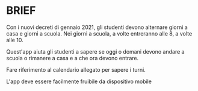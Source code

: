 # BRIEF

Con i nuovi decreti di gennaio 2021, gli studenti devono alternare giorni a casa e giorni a scuola. Nei giorni a scuola, a volte entreranno alle 8, a volte alle 10.

Quest'app aiuta gli studenti a sapere se oggi o domani devono andare a scuola o rimanere a casa e a che ora devono entrare.

Fare riferimento al calendario allegato per sapere i turni.

L'app deve essere facilmente fruibile da dispositivo mobile

